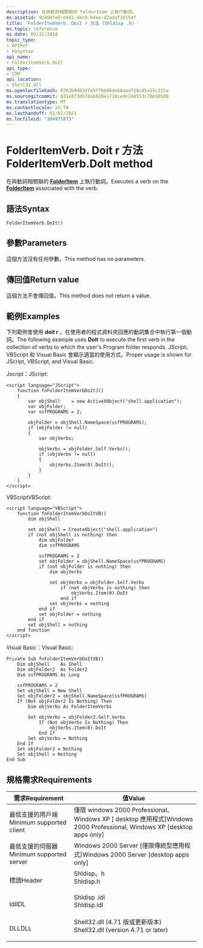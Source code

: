 ```yaml
---
description: 在與動詞相關聯的 FolderItem 上執行動詞。
ms.assetid: 92400fe9-e4d1-4bc9-b4ee-d2adaf38154f
title: 'FolderItemVerb. Doit r 方法 (Shldisp .h) '
ms.topic: reference
ms.date: 05/31/2018
topic_type:
- APIRef
- kbSyntax
api_name:
- FolderItemVerb.DoIt
api_type:
- COM
api_location:
- Shell32.dll
ms.openlocfilehash: 0703b9403dfe9ff6600de68aaa710cd5a55c225a
ms.sourcegitcommit: 831e8f3db78ab820e1710cede244553c70e50500
ms.translationtype: MT
ms.contentlocale: zh-TW
ms.lasthandoff: 01/07/2021
ms.locfileid: "104971873"
---
```

# <a name="folderitemverbdoit-method"></a><span data-ttu-id="7c7dc-103">FolderItemVerb. Doit r 方法</span><span class="sxs-lookup"><span data-stu-id="7c7dc-103">FolderItemVerb.DoIt method</span></span>

<span data-ttu-id="7c7dc-104">在與動詞相關聯的 [**FolderItem**](folderitem.md) 上執行動詞。</span><span class="sxs-lookup"><span data-stu-id="7c7dc-104">Executes a verb on the [**FolderItem**](folderitem.md) associated with the verb.</span></span>

## <a name="syntax"></a><span data-ttu-id="7c7dc-105">語法</span><span class="sxs-lookup"><span data-stu-id="7c7dc-105">Syntax</span></span>


```JScript
FolderItemVerb.DoIt()
```



## <a name="parameters"></a><span data-ttu-id="7c7dc-106">參數</span><span class="sxs-lookup"><span data-stu-id="7c7dc-106">Parameters</span></span>

<span data-ttu-id="7c7dc-107">這個方法沒有任何參數。</span><span class="sxs-lookup"><span data-stu-id="7c7dc-107">This method has no parameters.</span></span>

## <a name="return-value"></a><span data-ttu-id="7c7dc-108">傳回值</span><span class="sxs-lookup"><span data-stu-id="7c7dc-108">Return value</span></span>

<span data-ttu-id="7c7dc-109">這個方法不會傳回值。</span><span class="sxs-lookup"><span data-stu-id="7c7dc-109">This method does not return a value.</span></span>

## <a name="examples"></a><span data-ttu-id="7c7dc-110">範例</span><span class="sxs-lookup"><span data-stu-id="7c7dc-110">Examples</span></span>

<span data-ttu-id="7c7dc-111">下列範例會使用 **doit r** ，在使用者的程式資料夾回應的動詞集合中執行第一個動詞。</span><span class="sxs-lookup"><span data-stu-id="7c7dc-111">The following example uses **DoIt** to execute the first verb in the collection of verbs to which the user's Program folder responds.</span></span> <span data-ttu-id="7c7dc-112">JScript、VBScript 和 Visual Basic 會顯示適當的使用方式。</span><span class="sxs-lookup"><span data-stu-id="7c7dc-112">Proper usage is shown for JScript, VBScript, and Visual Basic.</span></span>

<span data-ttu-id="7c7dc-113">Jscript：</span><span class="sxs-lookup"><span data-stu-id="7c7dc-113">JScript:</span></span>


```JScript
<script language="JScript">
    function fnFolderItemVerbDoItJ()
    {
        var objShell    = new ActiveXObject("shell.application");
        var objFolder;
        var ssfPROGRAMS = 2;
        
        objFolder = objShell.NameSpace(ssfPROGRAMS);
        if (objFolder != null)
        {
            var objVerbs;
            
            objVerbs = objFolder.Self.Verbs();
            if (objVerbs != null)
            {
                objVerbs.Item(0).DoIt();
            }
        }
    }
</script>
```



<span data-ttu-id="7c7dc-114">VBScript</span><span class="sxs-lookup"><span data-stu-id="7c7dc-114">VBScript:</span></span>


```VB
<script language="VBScript">
    function fnFolderItemVerbDoItVB()
        dim objShell
        
        set objShell = CreateObject("shell.application")
        if (not objShell is nothing) then
            dim objFolder
            dim ssfPROGRAMS
            
            ssfPROGRAMS = 2
            set objFolder = objShell.NameSpace(ssfPROGRAMS)
            if (not objFolder is nothing) then
                dim objVerbs
                
                set objVerbs = objFolder.Self.Verbs
                    if (not objVerbs is nothing) then
                        objVerbs.Item(0).DoIt
                    end if
                set objVerbs = nothing
            end if
            set objFolder = nothing
        end if
        set objShell = nothing
    end function
</script>
```



<span data-ttu-id="7c7dc-115">Visual Basic：</span><span class="sxs-lookup"><span data-stu-id="7c7dc-115">Visual Basic:</span></span>


```VB
Private Sub fnFolderItemVerbDoItVB()
    Dim objShell    As Shell
    Dim objFolder2  As Folder2
    Dim ssfPROGRAMS As Long
            
    ssfPROGRAMS = 2
    Set objShell = New Shell
    Set objFolder2 = objShell.NameSpace(ssfPROGRAMS)
    If (Not objFolder2 Is Nothing) Then
        Dim objVerbs As FolderItemVerbs
        
        Set objVerbs = objFolder2.Self.Verbs
            If (Not objVerbs Is Nothing) Then
                objVerbs.Item(0).DoIt
            End If
        Set objVerbs = Nothing
    End If
    Set objFolder2 = Nothing
    Set objShell = Nothing
End Sub
```



## <a name="requirements"></a><span data-ttu-id="7c7dc-116">規格需求</span><span class="sxs-lookup"><span data-stu-id="7c7dc-116">Requirements</span></span>



| <span data-ttu-id="7c7dc-117">需求</span><span class="sxs-lookup"><span data-stu-id="7c7dc-117">Requirement</span></span> | <span data-ttu-id="7c7dc-118">值</span><span class="sxs-lookup"><span data-stu-id="7c7dc-118">Value</span></span> |
|-------------------------------------|----------------------------------------------------------------------------------------------------------------|
| <span data-ttu-id="7c7dc-119">最低支援的用戶端</span><span class="sxs-lookup"><span data-stu-id="7c7dc-119">Minimum supported client</span></span><br/> | <span data-ttu-id="7c7dc-120">僅限 windows 2000 Professional、Windows XP \[ desktop 應用程式\]</span><span class="sxs-lookup"><span data-stu-id="7c7dc-120">Windows 2000 Professional, Windows XP \[desktop apps only\]</span></span><br/>                                         |
| <span data-ttu-id="7c7dc-121">最低支援的伺服器</span><span class="sxs-lookup"><span data-stu-id="7c7dc-121">Minimum supported server</span></span><br/> | <span data-ttu-id="7c7dc-122">Windows 2000 Server \[僅限傳統型應用程式\]</span><span class="sxs-lookup"><span data-stu-id="7c7dc-122">Windows 2000 Server \[desktop apps only\]</span></span><br/>                                                           |
| <span data-ttu-id="7c7dc-123">標頭</span><span class="sxs-lookup"><span data-stu-id="7c7dc-123">Header</span></span><br/>                   | <dl> <span data-ttu-id="7c7dc-124"><dt>Shldisp。h</dt></span><span class="sxs-lookup"><span data-stu-id="7c7dc-124"><dt>Shldisp.h</dt></span></span> </dl>                           |
| <span data-ttu-id="7c7dc-125">Idl</span><span class="sxs-lookup"><span data-stu-id="7c7dc-125">IDL</span></span><br/>                      | <dl> <span data-ttu-id="7c7dc-126"><dt>Shldisp .idl</dt></span><span class="sxs-lookup"><span data-stu-id="7c7dc-126"><dt>Shldisp.idl</dt></span></span> </dl>                         |
| <span data-ttu-id="7c7dc-127">DLL</span><span class="sxs-lookup"><span data-stu-id="7c7dc-127">DLL</span></span><br/>                      | <dl> <span data-ttu-id="7c7dc-128"><dt>Shell32.dll (4.71 版或更新版本) </dt></span><span class="sxs-lookup"><span data-stu-id="7c7dc-128"><dt>Shell32.dll (version 4.71 or later)</dt></span></span> </dl> |



 

 




